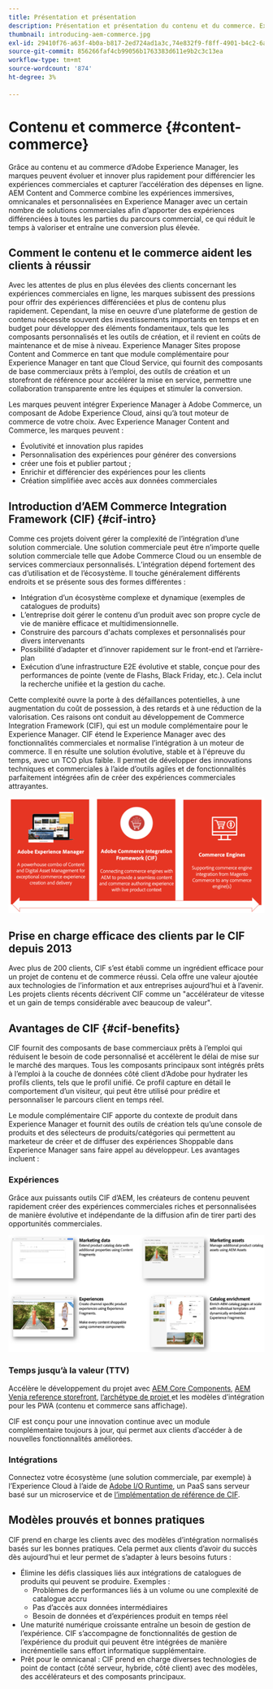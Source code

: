 ```yaml
---
title: Présentation et présentation
description: Présentation et présentation du contenu et du commerce. Experience Manager Commerce Integration Framework (CIF) est le modèle recommandé par l’Adobe pour intégrer et étendre les services commerciaux à partir de Magento et d’autres solutions commerciales tierces avec l’Experience Cloud.
thumbnail: introducing-aem-commerce.jpg
exl-id: 29410f76-a63f-4b0a-b817-2ed724ad1a3c,74e832f9-f8ff-4901-b4c2-6a2862c51411
source-git-commit: 856266faf4cb99056b1763383d611e9b2c3c13ea
workflow-type: tm+mt
source-wordcount: '874'
ht-degree: 3%

---
```


# Contenu et commerce {#content-commerce}

Grâce au contenu et au commerce d’Adobe Experience Manager, les marques peuvent évoluer et innover plus rapidement pour différencier les expériences commerciales et capturer l’accélération des dépenses en ligne. AEM Content and Commerce combine les expériences immersives, omnicanales et personnalisées en Experience Manager avec un certain nombre de solutions commerciales afin d’apporter des expériences différenciées à toutes les parties du parcours commercial, ce qui réduit le temps à valoriser et entraîne une conversion plus élevée.

## Comment le contenu et le commerce aident les clients à réussir

Avec les attentes de plus en plus élevées des clients concernant les expériences commerciales en ligne, les marques subissent des pressions pour offrir des expériences différenciées et plus de contenu plus rapidement. Cependant, la mise en oeuvre d’une plateforme de gestion de contenu nécessite souvent des investissements importants en temps et en budget pour développer des éléments fondamentaux, tels que les composants personnalisés et les outils de création, et il revient en coûts de maintenance et de mise à niveau. Experience Manager Sites propose Content and Commerce en tant que module complémentaire pour Experience Manager en tant que Cloud Service, qui fournit des composants de base commerciaux prêts à l’emploi, des outils de création et un storefront de référence pour accélérer la mise en service, permettre une collaboration transparente entre les équipes et stimuler la conversion.

Les marques peuvent intégrer Experience Manager à Adobe Commerce, un composant de Adobe Experience Cloud, ainsi qu’à tout moteur de commerce de votre choix. Avec Experience Manager Content and Commerce, les marques peuvent :

* Évolutivité et innovation plus rapides
* Personnalisation des expériences pour générer des conversions
* créer une fois et publier partout ;
* Enrichir et différencier des expériences pour les clients
* Création simplifiée avec accès aux données commerciales

## Introduction d’AEM Commerce Integration Framework (CIF) {#cif-intro}

Comme ces projets doivent gérer la complexité de l’intégration d’une solution commerciale. Une solution commerciale peut être n’importe quelle solution commerciale telle que Adobe Commerce Cloud ou un ensemble de services commerciaux personnalisés. L’intégration dépend fortement des cas d’utilisation et de l’écosystème. Il touche généralement différents endroits et se présente sous des formes différentes :

* Intégration d’un écosystème complexe et dynamique (exemples de catalogues de produits)
* L’entreprise doit gérer le contenu d’un produit avec son propre cycle de vie de manière efficace et multidimensionnelle.
* Construire des parcours d&#39;achats complexes et personnalisés pour divers intervenants
* Possibilité d’adapter et d’innover rapidement sur le front-end et l’arrière-plan
* Exécution d’une infrastructure E2E évolutive et stable, conçue pour des performances de pointe (vente de Flashs, Black Friday, etc.). Cela inclut la recherche unifiée et la gestion du cache.

Cette complexité ouvre la porte à des défaillances potentielles, à une augmentation du coût de possession, à des retards et à une réduction de la valorisation. Ces raisons ont conduit au développement de Commerce Integration Framework (CIF), qui est un module complémentaire pour le Experience Manager. CIF étend le Experience Manager avec des fonctionnalités commerciales et normalise l’intégration à un moteur de commerce. Il en résulte une solution évolutive, stable et à l&#39;épreuve du temps, avec un TCO plus faible. Il permet de développer des innovations techniques et commerciales à l’aide d’outils agiles et de fonctionnalités parfaitement intégrées afin de créer des expériences commerciales attrayantes.

![Éléments CIF](./assets/CIF/CIF_Overview.png)

## Prise en charge efficace des clients par le CIF depuis 2013

Avec plus de 200 clients, CIF s’est établi comme un ingrédient efficace pour un projet de contenu et de commerce réussi. Cela offre une valeur ajoutée aux technologies de l’information et aux entreprises aujourd’hui et à l’avenir. Les projets clients récents décrivent CIF comme un &quot;accélérateur de vitesse et un gain de temps considérable avec beaucoup de valeur&quot;.

## Avantages de CIF {#cif-benefits}

CIF fournit des composants de base commerciaux prêts à l’emploi qui réduisent le besoin de code personnalisé et accélèrent le délai de mise sur le marché des marques. Tous les composants principaux sont intégrés prêts à l’emploi à la couche de données côté client d’Adobe pour hydrater les profils clients, tels que le profil unifié. Ce profil capture en détail le comportement d’un visiteur, qui peut être utilisé pour prédire et personnaliser le parcours client en temps réel.

Le module complémentaire CIF apporte du contexte de produit dans Experience Manager et fournit des outils de création tels qu’une console de produits et des sélecteurs de produits/catégories qui permettent au marketeur de créer et de diffuser des expériences Shoppable dans Experience Manager sans faire appel au développeur. Les avantages incluent :

### Expériences

Grâce aux puissants outils CIF d’AEM, les créateurs de contenu peuvent rapidement créer des expériences commerciales riches et personnalisées de manière évolutive et indépendante de la diffusion afin de tirer parti des opportunités commerciales.

![Éléments CIF](./assets/CIF/CIF_Product_Experience_Management.png)

### Temps jusqu’à la valeur (TTV)

Accélère le développement du projet avec [AEM Core Components](https://www.aemcomponents.dev/), [AEM Venia reference storefront](https://github.com/adobe/aem-cif-guides-venia), [l’archétype de projet ](https://experienceleague.adobe.com/docs/experience-manager-core-components/using/developing/archetype/overview.html?lang=fr) et les modèles d’intégration pour les PWA (contenu et commerce sans affichage).

CIF est conçu pour une innovation continue avec un module complémentaire toujours à jour, qui permet aux clients d’accéder à de nouvelles fonctionnalités améliorées.

### Intégrations

Connectez votre écosystème (une solution commerciale, par exemple) à l’Experience Cloud à l’aide de [Adobe I/O Runtime](https://www.adobe.io/apis/experienceplatform/runtime.html), un PaaS sans serveur basé sur un microservice et de [l’implémentation de référence de CIF](https://github.com/adobe/commerce-cif-graphql-integration-reference).

## Modèles prouvés et bonnes pratiques

CIF prend en charge les clients avec des modèles d’intégration normalisés basés sur les bonnes pratiques. Cela permet aux clients d’avoir du succès dès aujourd’hui et leur permet de s’adapter à leurs besoins futurs :

* Élimine les défis classiques liés aux intégrations de catalogues de produits qui peuvent se produire. Exemples :
   * Problèmes de performances liés à un volume ou une complexité de catalogue accru
   * Pas d’accès aux données intermédiaires
   * Besoin de données et d’expériences produit en temps réel
* Une maturité numérique croissante entraîne un besoin de gestion de l’expérience. CIF s’accompagne de fonctionnalités de gestion de l’expérience du produit qui peuvent être intégrées de manière incrémentielle sans effort informatique supplémentaire.
* Prêt pour le omnicanal : CIF prend en charge diverses technologies de point de contact (côté serveur, hybride, côté client) avec des modèles, des accélérateurs et des composants principaux.
